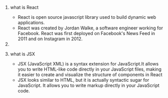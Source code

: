 1. what is React
    - React is open source javascript library used to build dynamic web applications.
    - React was created by Jordan Walke, a software engineer working for Facebook. React was first deployed on Facebook's News Feed in 2011 and on Instagram in 2012.

2. 

3. what is JSX
    - JSX (JavaScript XML) is a syntax extension for JavaScript.It allows you to write HTML-like code directly in your JavaScript files, making it easier to create and visualize the structure of components in React
    - JSX looks similar to HTML, but it is actually syntactic sugar for JavaScript. It allows you to write markup directly in your JavaScript code.